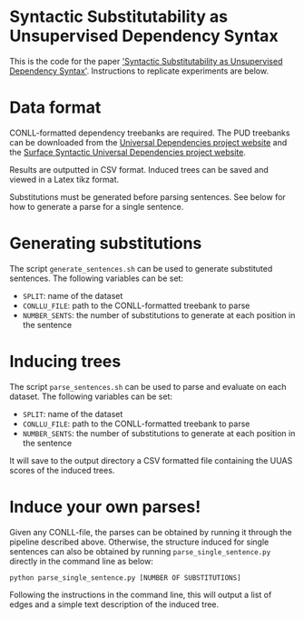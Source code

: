 # Syntactic Substitutability as Unsupervised Dependency Syntax

This is the code for the paper ['Syntactic Substitutability as Unsupervised Dependency Syntax'](https://arxiv.org/abs/2211.16031). Instructions to replicate experiments are below.

# Data format

CONLL-formatted dependency treebanks are required. The PUD treebanks can be downloaded from the [Universal Dependencies project website](https://universaldependencies.org/) and the [Surface Syntactic Universal Dependencies project website](https://surfacesyntacticud.github.io/).

Results are outputted in CSV format. Induced trees can be saved and viewed in a Latex tikz format.

Substitutions must be generated before parsing sentences. See below for how to generate a parse for a single sentence.

# Generating substitutions

The script `generate_sentences.sh` can be used to generate substituted sentences. The following variables can be set:
* `SPLIT`: name of the dataset
* `CONLLU_FILE`: path to the CONLL-formatted treebank to parse
* `NUMBER_SENTS`: the number of substitutions to generate at each position in the sentence

# Inducing trees

The script `parse_sentences.sh` can be used to parse and evaluate on each dataset. The following variables can be set:
* `SPLIT`: name of the dataset
* `CONLLU_FILE`: path to the CONLL-formatted treebank to parse
* `NUMBER_SENTS`: the number of substitutions to generate at each position in the sentence

It will save to the output directory a CSV formatted file containing the UUAS scores of the induced trees.

# Induce your own parses!

Given any CONLL-file, the parses can be obtained by running it through the pipeline described above. Otherwise, the structure induced for single sentences can also be obtained by running `parse_single_sentence.py` directly in the command line as below:

```python parse_single_sentence.py [NUMBER OF SUBSTITUTIONS]```

Following the instructions in the command line, this will output a list of edges and a simple text description of the induced tree.
